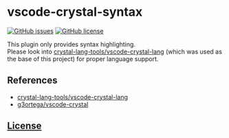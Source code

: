 # vscode-crystal-syntax 
[![GitHub issues](https://img.shields.io/github/issues/dunstontc/vscode-crystal-syntax.svg)](https://github.com/dunstontc/vscode-crystal-syntax/issues)
[![GitHub license](https://img.shields.io/badge/license-MIT-blue.svg)](https://github.com/dunstontc/vscode-crystal-syntax/blob/master/LICENSE) 

This plugin only provides syntax highlighting.  
Please look into [crystal-lang-tools/vscode-crystal-lang](https://github.com/crystal-lang-tools/vscode-crystal-lang) (which was used as the base of this project) for proper language support.

## References
- [crystal-lang-tools/vscode-crystal-lang](https://github.com/crystal-lang-tools/vscode-crystal-lang/tree/master/syntaxes)
- [g3ortega/vscode-crystal](https://github.com/g3ortega/vscode-crystal/tree/master/syntaxes)

## [License](https://github.com/dunstontc/vscode-crystal-syntax/blob/master/LICENSE)

